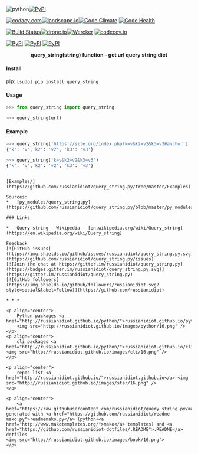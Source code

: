 ![python](https://img.shields.io/badge/language-python-blue.svg)[![PyPI](https://img.shields.io/pypi/pyversions/query_string.svg)](https://pypi.python.org/pypi/query_string)

[![codacy.com](https://img.shields.io/codacy/9f7c296290b84b60801f3ad5bf7c4596.svg)](https://www.codacy.com/app/russianidiot-github/query_string-py/dashboard)[![landscape.io](https://landscape.io/github/russianidiot/query_string.py/master/landscape.svg?style=flat)](https://landscape.io/github/russianidiot/query_string.py/master)[![Code Climate](https://img.shields.io/codeclimate/github/russianidiot/query_string.py.svg)](https://codeclimate.com/github/russianidiot/query_string.py)
[![Code Health](https://scrutinizer-ci.com/g/russianidiot/query_string.py/badges/quality-score.png?b=master)](https://scrutinizer-ci.com/g/russianidiot/query_string.py)

[![Build Status](https://travis-ci.org/russianidiot/query_string.py.svg?branch=master)](https://travis-ci.org/russianidiot/query_string.py)[![drone.io](https://drone.io/github.com/russianidiot/query_string.py/status.png)](https://drone.io/github.com/russianidiot/query_string.py)[![Wercker](https://img.shields.io/wercker/ci/russianidiot/query_string.py.svg)](https://app.wercker.com/#applications/570bed743f1a891374045c2f/)
[![codecov.io](https://codecov.io/github/russianidiot/query_string.py/coverage.svg?branch=master)](https://codecov.io/github/russianidiot/query_string.py?branch=master)

[![PyPI](https://img.shields.io/pypi/v/query_string.svg)](https://pypi.python.org/pypi/query_string)
[![PyPI](https://img.shields.io/pypi/dm/query_string.svg)](https://pypi.python.org/pypi/query_string)
[![PyPI](https://img.shields.io/pypi/dd/query_string.svg)](https://pypi.python.org/pypi/query_string)

<p align="center">
    <b>query_string(string) function - get url query string dict</b>
</p>

#### Install

pip: 
`[sudo] pip install query_string`

#### Usage

```python
>>> from query_string import query_string

>>> query_string(url)
```

#### Example

```python
>>> query_string('https://site.org/index.php?k=v&k2=v2&k3=v3#anchor')
{'k': 'v','k2': 'v2', 'k3': 'v3'}

>>> query_string('k=v&k2=v2&k3=v3')
{'k': 'v','k2': 'v2', 'k3': 'v3'}
```
```

[Examples/](https://github.com/russianidiot/query_string.py/tree/master/Examples)

Sources:
*	[py_modules/query_string.py](https://github.com/russianidiot/query_string.py/blob/master/py_modules/query_string.py)

### Links

*	Query string - Wikipedia - [en.wikipedia.org/wiki/Query_string](https://en.wikipedia.org/wiki/Query_string)

Feedback
[![GitHub issues](https://img.shields.io/github/issues/russianidiot/query_string.py.svg)](https://github.com/russianidiot/query_string.py/issues)
[![Join the chat at https://gitter.im/russianidiot/query_string.py](https://badges.gitter.im/russianidiot/query_string.py.svg)](https://gitter.im/russianidiot/query_string.py)
[![GitHub followers](https://img.shields.io/github/followers/russianidiot.svg?style=social&label=Follow)](https://github.com/russianidiot)

* * *

<p align="center">
	Python packages <a href="http://russianidiot.github.io/python/">russianidiot.github.io/python/</a>
	<img src="http://russianidiot.github.io/images/python/16.png" />
</p>
<p align="center">
	cli packages <a href="http://russianidiot.github.io/python/">russianidiot.github.io/cli/</a>
<img src="http://russianidiot.github.io/images/cli/16.png" />
</p>

<p align="center">
	repos list <a href="http://russianidiot.github.io/">russianidiot.github.io</a> <img src="http://russianidiot.github.io/images/star/16.png" />
</p>

<p align="center">
	<a href="https://raw.githubusercontent.com/russianidiot/query_string.py/master/README.md">README.md</a> generated with <a href="https://github.com/russianidiot/readme-mako.py">readmemako.py</a> (python+<a href="http://www.makotemplates.org/">mako</a> templates) and <a href="https://github.com/russianidiot-dotfiles/.README">.README</a> dotfiles 
<img src="http://russianidiot.github.io/images/book/16.png">
</p>
